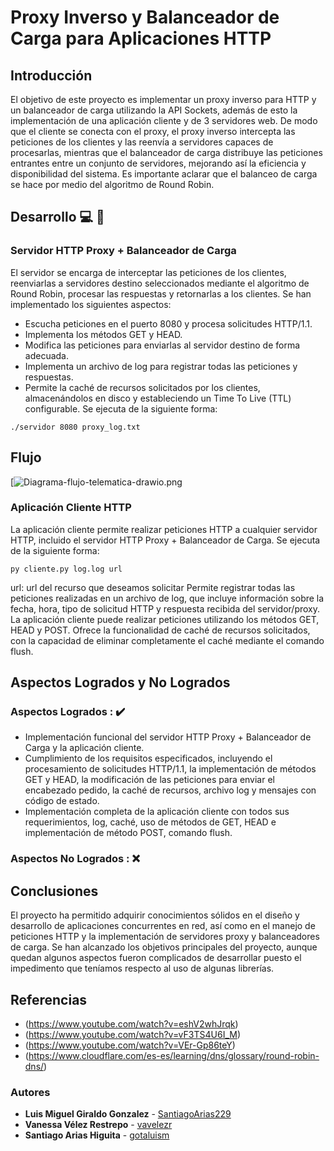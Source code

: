 # Proxy Inverso y Balanceador de Carga para Aplicaciones HTTP

## Introducción
El objetivo de este proyecto es implementar un proxy inverso para HTTP y un balanceador de carga utilizando la API Sockets, además de esto la implementación de una aplicación cliente y de 3 servidores web. De modo que el cliente se conecta con el proxy, el proxy inverso intercepta las peticiones de los clientes y las reenvía a servidores capaces de procesarlas, mientras que el balanceador de carga distribuye las peticiones entrantes entre un conjunto de servidores, mejorando así la eficiencia y disponibilidad del sistema. Es importante aclarar que el balanceo de carga se hace por medio del algoritmo de Round Robin.

## Desarrollo 💻 🔧
### Servidor HTTP Proxy + Balanceador de Carga
El servidor se encarga de interceptar las peticiones de los clientes, reenviarlas a servidores destino seleccionados mediante el algoritmo de Round Robin, procesar las respuestas y retornarlas a los clientes. Se han implementado los siguientes aspectos:
* Escucha peticiones en el puerto 8080 y procesa solicitudes HTTP/1.1.
*	Implementa los métodos GET y HEAD.
*	Modifica las peticiones para enviarlas al servidor destino de forma adecuada.
*	Implementa un archivo de log para registrar todas las peticiones y respuestas.
*	Permite la caché de recursos solicitados por los clientes, almacenándolos en disco y estableciendo un Time To Live (TTL) configurable.
Se ejecuta de la siguiente forma: 
```
./servidor 8080 proxy_log.txt
```
## Flujo
[![Diagrama-flujo-telematica-drawio.png](https://postimg.cc/rD6vXLS0)
### Aplicación Cliente HTTP
La aplicación cliente permite realizar peticiones HTTP a cualquier servidor HTTP, incluido el servidor HTTP Proxy + Balanceador de Carga. Se ejecuta de la siguiente forma: 
```
py cliente.py log.log url
```
url: url del recurso que deseamos solicitar
Permite registrar todas las peticiones realizadas en un archivo de log, que incluye información sobre la fecha, hora, tipo de solicitud HTTP y respuesta recibida del servidor/proxy. 
La aplicación cliente puede realizar peticiones utilizando los métodos GET, HEAD y POST.
Ofrece la funcionalidad de caché de recursos solicitados, con la capacidad de eliminar completamente el caché mediante el comando flush.
## Aspectos Logrados y No Logrados
### Aspectos Logrados : ✔️
*	Implementación funcional del servidor HTTP Proxy + Balanceador de Carga y la aplicación cliente. 
*	Cumplimiento de los requisitos especificados, incluyendo el procesamiento de solicitudes HTTP/1.1, la implementación de métodos GET y HEAD, la modificación de las peticiones para enviar el encabezado pedido, la caché de recursos, archivo log y mensajes con código de estado.
*	Implementación completa de la aplicación cliente con todos sus requerimientos, log, caché, uso de métodos de GET, HEAD e implementación de método POST, comando flush.

### Aspectos No Logrados : ❌

## Conclusiones
El proyecto ha permitido adquirir conocimientos sólidos en el diseño y desarrollo de aplicaciones concurrentes en red, así como en el manejo de peticiones HTTP y la implementación de servidores proxy y balanceadores de carga. Se han alcanzado los objetivos principales del proyecto, aunque quedan algunos aspectos fueron complicados de desarrollar puesto el impedimento que teníamos respecto al uso de algunas librerías.

## Referencias
* (https://www.youtube.com/watch?v=eshV2whJrqk)
* (https://www.youtube.com/watch?v=vF3TS4U6I_M)
* (https://www.youtube.com/watch?v=VEr-Gp86teY)
* (https://www.cloudflare.com/es-es/learning/dns/glossary/round-robin-dns/)

### Autores
* **Luis Miguel Giraldo Gonzalez**  - [SantiagoArias229](https://github.com/SantiagoArias229)
* **Vanessa Vélez Restrepo** - [vavelezr](https://github.com/vavelezr)
* **Santiago Arias Higuita** - [gotaluism](https://github.com/gotaluism)

